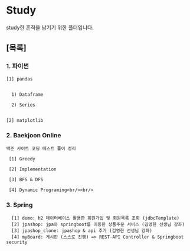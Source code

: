 # Study
study한 흔적을 남기기 위한 폴더입니다.

## [목록]
### 1. 파이썬

    [1] pandas
    
    
      1) Dataframe
      
      2) Series
      
      
    [2] matplotlib
 



### 2. Baekjoon Online

    백준 사이트 코딩 테스트 풀이 정리
    
     [1] Greedy
      
     [2] Implementation
        
     [3] BFS & DFS
        
     [4] Dynamic Programing<br/><br/>
     
 
 
 ### 3.  Spring

      [1] demo: h2 데이터베이스 활용한 회원가입 및 회원목록 조회 (jdbcTemplate)
      [2] jpashop: jpa와 springboot를 이용한 상품주문 서비스 (김영한 선생님 강좌)
      [3] jpashop_clone: jpashop & api 추가 (김영한 선생님 강좌)
      [4] myBoard: 게시판 (스스로 진행) => REST-API Controller & Springboot security
